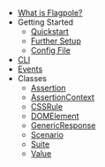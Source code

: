 - [What is Flagpole?](about.md)
- Getting Started
    - [Quickstart](quickstart.md)
    - [Further Setup](setup.md)
    - [Config File](config.md)
- [CLI](cli.md)
- [Events](events.md)
- Classes
    - [Assertion](assertion.md)
    - [AssertionContext](assertion-context.md)
    - [CSSRule](css-rule.md)
    - [DOMElement](dom-element.md)
    - [GenericResponse](generic-response.md)
    - [Scenario](scenario.md)
    - [Suite](suite.md)
    - [Value](value.md)


